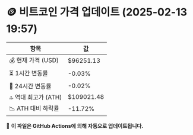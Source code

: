 # 🪙 비트코인 가격 업데이트 (2025-02-13 19:57)

| 항목                | 값 |
|--------------------|----------------|
| 💰 현재 가격 (USD) | $96251.13 |
| ⏳ 1시간 변동률    | -0.03% |
| 📆 24시간 변동률   | -0.02% |
| 🔝 역대 최고가 (ATH) | $109021.48 |
| 📉 ATH 대비 하락률 | -11.72% |

🔄 **이 파일은 GitHub Actions에 의해 자동으로 업데이트됩니다.**
